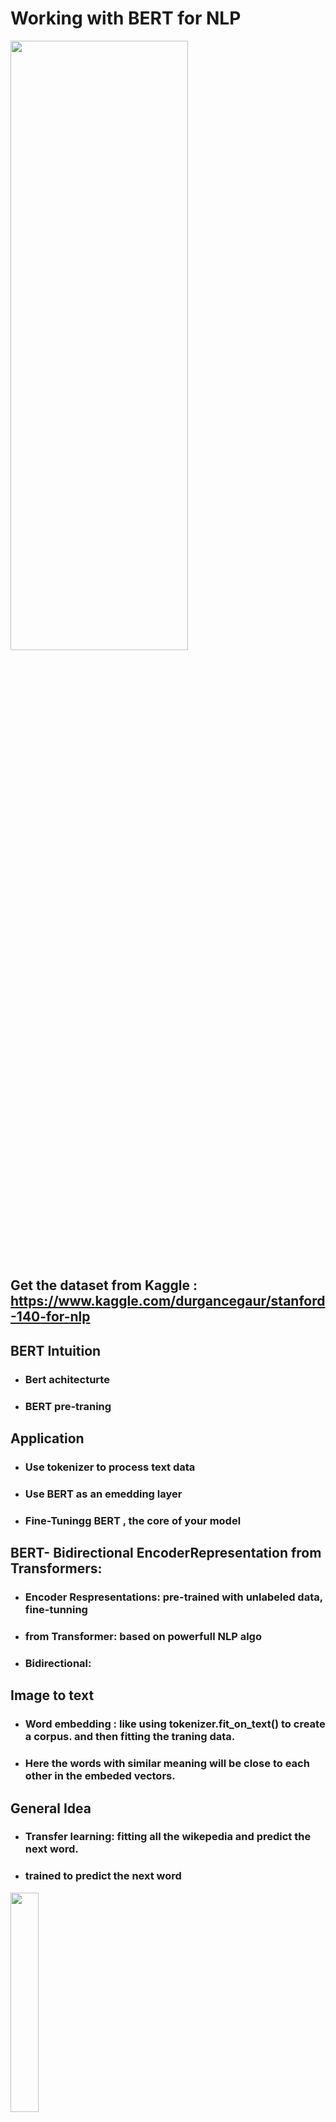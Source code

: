# Working with BERT for NLP

<img src="https://miro.medium.com/max/1200/1*E9NixJnfi8aVGU3ofiqQ8Q.png"  width = 75% height = "50%">

<br>

## Get the dataset from Kaggle :  <https://www.kaggle.com/durgancegaur/stanford-140-for-nlp>

## BERT Intuition
* ### Bert achitecturte
* ### BERT pre-traning

## Application
* ### Use tokenizer to process text data
* ### Use BERT as an emedding layer
* ### Fine-Tuningg BERT , the core of your model

## BERT- Bidirectional EncoderRepresentation from Transformers:
* ### Encoder Respresentations: pre-trained with unlabeled data, fine-tunning
* ### from Transformer: based on powerfull NLP algo  
* ### Bidirectional: 

## Image to text
* ### Word embedding : like using tokenizer.fit_on_text() to create a corpus.  and then fitting the traning data.
* ### Here the words with similar meaning will be close to each other in the embeded vectors.
## General Idea
* ### Transfer learning: fitting all the wikepedia and predict the next word.
* ### trained to predict the next word
<img src="./1a.png" weight=40% height=30%>

### previously we used pseudo bidirectional in NLP
### Need access to whole sentence, to get better prediction
## Transfer learning OpenAI GPT:
* ### Uses transformers - with attention modeling.
* ### But uses left to right context - downpoint

## Now Transfer learning using BERT :
* ### use Transformer + Bidirectional
* ### but also uses (masked language model) made sence of using transformer
<img src="./1b.png" width=40% height=30%>

### Tansformers are better than LSTM's

## BERT pretraining phase:
* ### corpus : 800M (words) and English Wiki (25000M words).
* ### Two tasks: predictin the next word, next sentence prediction
* ### Language modeling system, and no chatbot, no translator as BERT does not offer sequence to word  as no decoder in BERT

<hr>

### Transformer used attentoion model
* ### encoder ---------------> Decoder ---------------> Goes for output sequence
* ### output form decoder----->Decoder/
* ### Give the whole sequence at once.
* ### putting the input in the encider and in the decoder inputing the start word which has no meaning

## Using self attendion model to get better 

### Finding the meaning of the sentence by not precoessign word by word , by combining each item to the other in the sentence.
* <img src="./1d.png" width=40% height= 40%> 
<br>

* ### Q.(K)trans   gives the corr() similarity between two sentences like one is orignal senteance and other is the translated sentence. 
* ### lets recombine V(=K)
<br>


*   <img src="./1c.png" width=40% height= 40%> 


## Using Look-ahead mask

### during traning , we fead a sole output sentence to the decoder, but to predict word n, he must not look at word after n.
### Meaning it should take the output of the last value as the input of the next decoder

# BERT Architecture

<img src="https://media.geeksforgeeks.org/wp-content/uploads/20200407004114/bert-base-and-large.jpg" width=40% height=40%>
<br>

## Stacks of encoder layers
* ### L: number of encoder layers
* ### H: Hidden size("embedding dim")
* ### A: Number of self-attedtion heads

## Types of BERT
 * ### BERT_base: L=12,H=768,A=12, parameters=110M
 * ### BERT_large: L=24,H=1024,A=16, parameters=340M
 
## Input Flexibility
* ### we need to be able to represent both single sentence and a pair of sentences to tackle many different tasks
* ### We want to have access to classidicati tool
<h2 align="center"> 

```
            [CLS]+SentenceA+[SEP]+SentenceB 
```
</h1>

### [CLS] : classification token
### [SEP] : Seperation token between 2 sentences

### What shape for sentences?
<br>

* ### string ---------> Tokenization (different for verbs and ###ing part)
* ### then now -----------> Token to id converter ---------> embedding --------> vectors

## WordPiece tokenizer:
* ### 30,522 common words 
* ### Deals with a new word by combining known words
* ### trade off between vocab size and out of vocab words
* ### Each one correspons to an ID so from strings we get numbers using computers

<hr>

## Encoder neeeded as inputs :
* ### Embeded Words
* ### indication about 1st or 2nd sentenace
* ### positional Embedding (like for transformer)
 

 ## Types of output

### Output for [CLS] Token --------------> for classification task.

### Representationf or each other token ------------> need to go to more details ----> ex > Finding the answer to question
<br><hr>

# BERT Pre-training

## Two phases:

* ### MLM(Masked Language Model)--> vector for each token
    * How to apply bidirectional training with transformer
    * We mask the words we wnt to predict 
        * 15 % of the words are replaced by : 
            * [MASk] token 80% of the time .
            * random token 10% of the token
            * left unchanged 10% of the time
        * Now we predict it.
    * BERT learn relationships between words and importance of context.
    

* ### NSP(Next senetence Prediction) --> a vector for classification
    * Getting a higher level understanding from words to sentences
    * get access to more tasks ,like question answering.


## Next sentence Prediction : 
* ###  [SEP] IsNext/NotNext
* ### from sentence A and B ( seperated bt [SEP])

## Using tools from BERT and aplying them to my own model
## improving preprocessing using BERT tokenizer
## usng BERT as a embeddign alyer

<br>

# CNN1D for NLP


